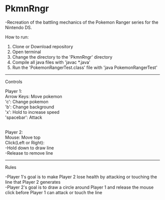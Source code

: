 # PkmnRngr
-Recreation of the battling mechanics of the Pokemon Ranger series for the Nintendo DS. <br/>

How to run:<br/>
1. Clone or Download repository<br/>
2. Open terminal<br/>
3. Change the directory to the 'PkmnRngr' directory<br/>
4. Compile all java files with 'javac *.java'<br/>
5. Run the 'PokemonRangerTest.class' file with 'java PokemonRangerTest'<br/>

----------------------------------------------------------------------------------------

Controls<br/>

Player 1:<br/>
Arrow Keys: Move pokemon<br/>
'c': Change pokemon<br/>
'b': Change background<br/>
'x': Hold to increase speed<br/>
'spacebar': Attack<br/><br/>

Player 2:<br/>
Mouse: Move top<br/>
Click(Left or Right): <br/>
  -Hold down to draw line<br/>
  -Release to remove line<br/>
  
----------------------------------------------------------------------------------------

Rules

-Player 1's goal is to make Player 2 lose health by attacking or touching the line 
that Player 2 generates<br/>
-Player 2's goal is to draw a circle around Player 1 and release the mouse click
before Player 1 can attack or touch the line<br/>
